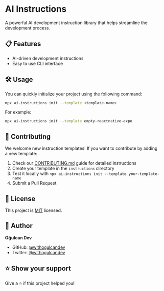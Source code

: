 # AI Instructions

A powerful AI development instruction library that helps streamline the development process.

## 📋 Features

- AI-driven development instructions
- Easy to use CLI interface

## 🛠️ Usage

You can quickly initialize your project using the following command:

```bash
npx ai-instructions init --template <template-name>
```

For example:
```bash
npx ai-instructions init --template empty-reactnative-expo
```

## 🤝 Contributing

We welcome new instruction templates! If you want to contribute by adding a new template:

1. Check our [CONTRIBUTING.md](CONTRIBUTING.md) guide for detailed instructions
2. Create your template in the `instructions` directory
3. Test it locally with `npx ai-instructions init --template your-template-name`
4. Submit a Pull Request

## 📝 License

This project is [MIT](LICENSE) licensed.

## 👤 Author

**Oğulcan Dev**
- GitHub: [@withogulcandev](https://github.com/withogulcandev)
- Twitter: [@withogulcandev](https://twitter.com/withogulcandev)

## ⭐️ Show your support

Give a ⭐️ if this project helped you!